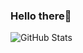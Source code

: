 ### Hello there:ghost:
![GitHub Stats](https://github-readme-stats.vercel.app/api?username=Meriem-DAHMANI&theme=radical)
